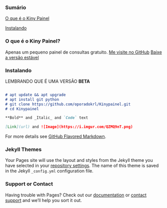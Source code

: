 ### Sumário
[O que é o Kiny Painel](https://github.com/oporadokrl/Kinypainel/blob/gh-pages/index.md#o-que-%C3%A9-o-kiny-painel)

[Instalando](https://github.com/oporadokrl/Kinypainel/blob/gh-pages/index.md#instalando)


### O que é o Kiny Painel?
Apenas um pequeno painel de consultas gratuito.
[Me visite no GitHub](https://www.github.com/oporadokrl)
[Baixe a versão estável](https://www.github.com/Kiny-kiny/Kiny-Painel)

### Instalando
LEMBRANDO QUE É UMA VERSÃO **BETA**
```markdown

# apt update && apt upgrade
# apt install git python
# git clone https://github.com/oporadokrl/Kinypainel.git
# cd Kinypainel

**Bold** and _Italic_ and `Code` text

[Link](url) and ![Image](https://i.imgur.com/QZMQ9nT.png)
```

For more details see [GitHub Flavored Markdown](https://guides.github.com/features/mastering-markdown/).

### Jekyll Themes

Your Pages site will use the layout and styles from the Jekyll theme you have selected in your [repository settings](https://github.com/oporadokrl/Kinypainel/settings). The name of this theme is saved in the Jekyll `_config.yml` configuration file.

### Support or Contact

Having trouble with Pages? Check out our [documentation](https://docs.github.com/categories/github-pages-basics/) or [contact support](https://support.github.com/contact) and we’ll help you sort it out.
